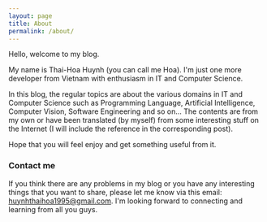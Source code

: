 ```yaml
---
layout: page
title: About
permalink: /about/
---
```


Hello, welcome to my blog.

My name is Thai-Hoa Huynh (you can call me Hoa). I'm just one more developer from Vietnam with enthusiasm in IT and Computer Science.

In this blog, the regular topics are about the various domains in IT and Computer Science such as Programming Language, Artificial Intelligence, Computer Vision, Software Engineering and so on... The contents are from my own or have been translated (by myself) from some interesting stuff on the Internet (I will include the reference in the corresponding post).

Hope that you will feel enjoy and get something useful from it. 

### Contact me
If you think there are any problems in my blog or you have any interesting things that you want to share, please let me know via this email: [huynhthaihoa1995@gmail.com](mailto:huynhthaihoa1995@gmail.com). I'm looking forward to connecting and learning from all you guys.
